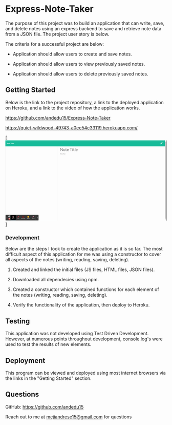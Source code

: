 # Express-Note-Taker

The purpose of this project was to build an application that can write, save, and delete notes using an express backend to save and retrieve note data from a JSON file. The project user story is below.

 The criteria for a successful project are below: 

* Application should allow users to create and save notes.

* Application should allow users to view previously saved notes. 

* Application should allow users to delete previously saved notes. 

## Getting Started

Below is the link to the project repository, a link to the deployed application on Heroku, and a link to the video of how the application works. 

https://github.com/andedu15/Express-Note-Taker

https://quiet-wildwood-49743-a0ee54c33119.herokuapp.com/

[![Deployed Project](gif.gif)]

### Development

Below are the steps I took to create the application as it is so far. The most difficult aspect of this application for me was using a constructor to cover all aspects of the notes (writing, reading, saving, deleting).  

1. Created and linked the initial files (JS files, HTML files, JSON files). 

2. Downloaded all dependecies using npm. 

3. Created a constructor which contained functions for each element of the notes (writing, reading, saving, deleting).

4. Verify the functionality of the application, then deploy to Heroku. 

## Testing

This application was not developed using Test Driven Development. However, at numerous points throughout development, console.log's were used to test the results of new elements. 

## Deployment

This program can be viewed and deployed using most internet browsers via the links in the "Getting Started" section. 

## Questions

GitHub: https://github.com/andedu15

Reach out to me at mejiandrese15@gmail.com for questions

